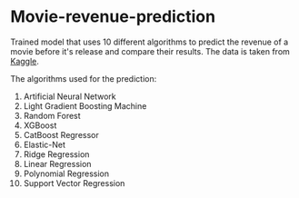 # Movie-revenue-prediction
Trained model that uses 10 different algorithms to predict the revenue of a movie before it's release and compare their results. 
The data is taken from [Kaggle](https://www.kaggle.com/c/tmdb-box-office-prediction/data).

The algorithms used for the prediction:
  1. Artificial Neural Network
  2. Light Gradient Boosting Machine	
  3. Random Forest	
  4. XGBoost	
  5. CatBoost Regressor	
  6. Elastic-Net	
  7. Ridge Regression	
  8. Linear Regression	
  9. Polynomial Regression	
  10. Support Vector Regression	
